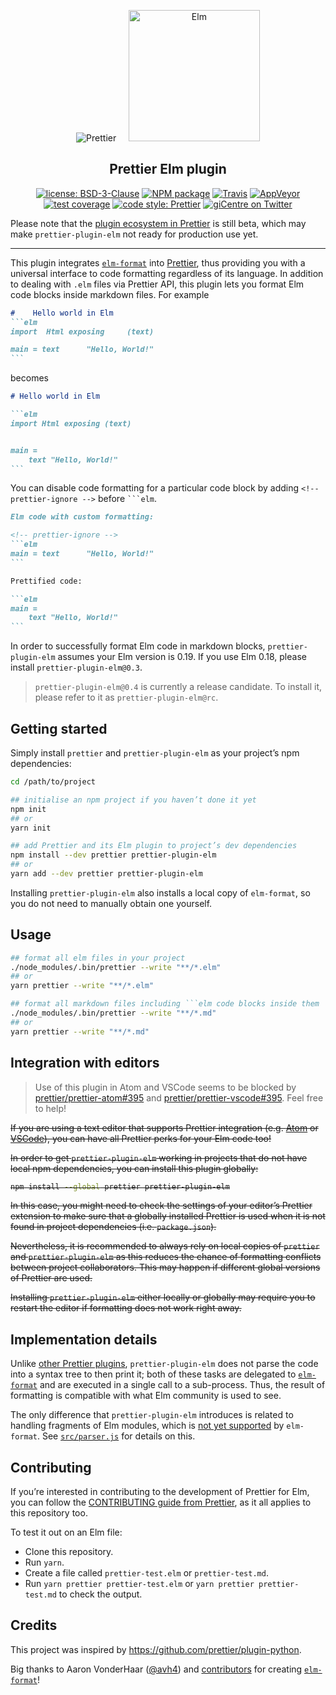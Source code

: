 <p align="center">
  &nbsp;&nbsp;<img alt="Prettier"
  src="https://cdn.rawgit.com/prettier/prettier-logo/master/images/prettier-icon-light.svg">&nbsp;&nbsp;
  &nbsp;&nbsp;<img alt="Elm"
  height="210"
  src="https://upload.wikimedia.org/wikipedia/commons/thumb/f/f3/Elm_logo.svg/1024px-Elm_logo.svg.png">&nbsp;&nbsp;
</p>

<h2 align="center">Prettier Elm plugin</h2>

<p align="center">
  <a href="https://github.com/gicentre/prettier-plugin-elm/blob/master/LICENSE">
    <img alt="license: BSD-3-Clause" src="https://img.shields.io/github/license/gicentre/prettier-plugin-elm.svg?style=flat-square"><!--
  --></a>
  <a href="https://www.npmjs.com/package/prettier-plugin-elm">
    <img alt="NPM package" src="https://img.shields.io/npm/v/prettier-plugin-elm.svg?style=flat-square"><!--
  --></a>
  <a href="https://travis-ci.org/gicentre/prettier-plugin-elm">
    <img alt="Travis" src="https://img.shields.io/travis/gicentre/prettier-plugin-elm/master.svg?style=flat-square&amp;label=Travis"><!--
  --></a>
  <a href="https://travis-ci.org/gicentre/prettier-plugin-elm">
    <img alt="AppVeyor" src="https://img.shields.io/appveyor/ci/kachkaev/prettier-plugin-elm/master.svg?style=flat-square&amp;label=AppVeyor"><!--
  --></a>
  <a href="https://codeclimate.com/github/gicentre/prettier-plugin-elm">
    <img alt="test coverage" src="https://img.shields.io/codeclimate/coverage/github/gicentre/prettier-plugin-elm.svg?style=flat-square"><!--
  --></a>
  <!-- <a href="https://www.npmjs.com/package/prettier-plugin-elm">
    <img alt="monthly downloads" src="https://img.shields.io/npm/dm/prettier-plugin-elm.svg?style=flat-square"><!--
   -></a> -->
  <a href="#badge">
    <img alt="code style: Prettier" src="https://img.shields.io/badge/code_style-prettier-ff69b4.svg?style=flat-square"><!--
  --></a>
  <a href="https://twitter.com/giCentre">
    <img alt="giCentre on Twitter" src="https://img.shields.io/twitter/follow/giCentre.svg?label=follow+giCentre&style=flat-square"><!--
  --></a>
</p>

Please note that the [plugin ecosystem in Prettier](https://prettier.io/docs/en/plugins.html) is still beta, which may make <nobr>`prettier-plugin-elm`</nobr> not ready for production use yet.

---

This plugin integrates [`elm-format`](https://github.com/avh4/elm-format) into [Prettier](https://github.com/prettier/prettier), thus providing you with a universal interface to code formatting regardless of its language.
In addition to dealing with `.elm` files via Prettier API, this plugin lets you format Elm code blocks inside markdown files. For example

<!-- prettier-ignore -->
````markdown
#    Hello world in Elm
```elm
import  Html exposing     (text)

main = text      "Hello, World!"
```
````

becomes

````markdown
# Hello world in Elm

```elm
import Html exposing (text)


main =
    text "Hello, World!"
```
````

You can disable code formatting for a particular code block by adding <nobr>`<!-- prettier-ignore -->`</nobr> before ` ```elm `.

````markdown
Elm code with custom formatting:

<!-- prettier-ignore -->
```elm
main = text      "Hello, World!"
```

Prettified code:

```elm
main =
    text "Hello, World!"
```
````

In order to successfully format Elm code in markdown blocks, `prettier-plugin-elm` assumes your Elm version is 0.19.
If you use Elm 0.18, please install `prettier-plugin-elm@0.3`.

> `prettier-plugin-elm@0.4` is currently a release candidate.
> To install it, please refer to it as `prettier-plugin-elm@rc`.

## Getting started

Simply install `prettier` and `prettier-plugin-elm` as your project’s npm dependencies:

```bash
cd /path/to/project

## initialise an npm project if you haven’t done it yet
npm init
## or
yarn init

## add Prettier and its Elm plugin to project’s dev dependencies
npm install --dev prettier prettier-plugin-elm
## or
yarn add --dev prettier prettier-plugin-elm
```

Installing `prettier-plugin-elm` also installs a local copy of `elm-format`, so you do not need to manually obtain one yourself.

<!-- Despite an overhead in about ≈20 MB of disk space used by `node_modules`, this hard-coded sub-dependency makes it easier to collaborate on the code and also test its quality with CI tools. -->

<!-- Global use of plugin is blocked by https://github.com/prettier/prettier/issues/4000 -->

## Usage

````bash
## format all elm files in your project
./node_modules/.bin/prettier --write "**/*.elm"
## or
yarn prettier --write "**/*.elm"

## format all markdown files including ```elm code blocks inside them
./node_modules/.bin/prettier --write "**/*.md"
## or
yarn prettier --write "**/*.md"
````

## Integration with editors

> Use of this plugin in Atom and VSCode seems to be blocked by [prettier/prettier-atom#395](https://github.com/prettier/prettier-atom/issues/395) and [prettier/prettier-vscode#395](https://github.com/prettier/prettier-vscode/issues/395).
> Feel free to help!

<s>If you are using a text editor that supports Prettier integration (e.g. [Atom](https://atom.io/packages/prettier-atom) or [VSCode](https://github.com/prettier/prettier-vscode)), you can have all Prettier perks for your Elm code too!

In order to get `prettier-plugin-elm` working in projects that do not have local npm dependencies, you can install this plugin globally:

```bash
npm install --global prettier prettier-plugin-elm
```

In this case, you might need to check the settings of your editor’s Prettier extension to make sure that a globally installed Prettier is used when it is not found in project dependencies (i.e. `package.json`).

Nevertheless, it is recommended to always rely on local copies of `prettier` and `prettier-plugin-elm` as this reduces the chance of formatting conflicts between project collaborators.
This may happen if different global versions of Prettier are used.

Installing `prettier-plugin-elm` either locally or globally may require you to restart the editor if formatting does not work right away.</s>

## Implementation details

Unlike [other Prettier plugins](https://prettier.io/docs/en/plugins.html#official-plugins), `prettier-plugin-elm` does not parse the code into a syntax tree to then print it; both of these tasks are delegated to [`elm-format`](https://github.com/avh4/elm-format) and are executed in a single call to a sub-process.
Thus, the result of formatting is compatible with what Elm community is used to see.

The only difference that `prettier-plugin-elm` introduces is related to handling fragments of Elm modules, which is [not yet supported](https://github.com/avh4/elm-format/issues/65) by `elm-format`.
See [`src/parser.js`](https://github.com/gicentre/prettier-plugin-elm/blob/master/src/parser.js) for details on this.

## Contributing

If you’re interested in contributing to the development of Prettier for Elm, you can follow the [CONTRIBUTING guide from Prettier](https://github.com/prettier/prettier/blob/master/CONTRIBUTING.md), as it all applies to this repository too.

To test it out on an Elm file:

- Clone this repository.
- Run `yarn`.
- Create a file called `prettier-test.elm` or `prettier-test.md`.
- Run `yarn prettier prettier-test.elm` or `yarn prettier prettier-test.md` to check the output.

## Credits

This project was inspired by https://github.com/prettier/plugin-python.

Big thanks to Aaron VonderHaar ([@avh4](https://github.com/avh4)) and [contributors](https://github.com/avh4/elm-format/graphs/contributors) for creating [`elm-format`](https://github.com/avh4/elm-format)!
